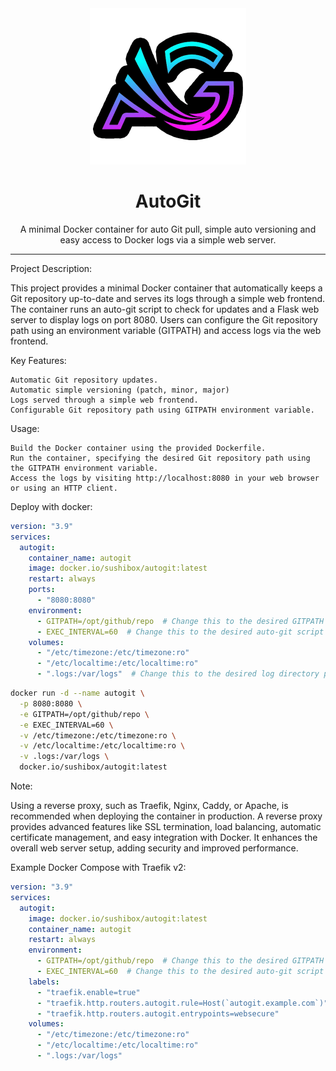 <div align="center">
  <img src="assets/logo.png" width="250" />
  <br/>

# AutoGit
A minimal Docker container for auto Git pull, simple auto versioning and easy access to Docker logs via a simple web server.

</div>

---
Project Description:

This project provides a minimal Docker container that automatically keeps a Git repository up-to-date and serves its logs through a simple web frontend. The container runs an auto-git script to check for updates and a Flask web server to display logs on port 8080. Users can configure the Git repository path using an environment variable (GITPATH) and access logs via the web frontend.

Key Features:

    Automatic Git repository updates.
    Automatic simple versioning (patch, minor, major)
    Logs served through a simple web frontend.
    Configurable Git repository path using GITPATH environment variable.

Usage:

    Build the Docker container using the provided Dockerfile.
    Run the container, specifying the desired Git repository path using the GITPATH environment variable.
    Access the logs by visiting http://localhost:8080 in your web browser or using an HTTP client.

Deploy with docker:

```yaml
version: "3.9"
services:
  autogit:
    container_name: autogit
    image: docker.io/sushibox/autogit:latest
    restart: always
    ports:
      - "8080:8080"
    environment:
      - GITPATH=/opt/github/repo  # Change this to the desired GITPATH
      - EXEC_INTERVAL=60  # Change this to the desired auto-git script interval in seconds
    volumes:
      - "/etc/timezone:/etc/timezone:ro"
      - "/etc/localtime:/etc/localtime:ro"
      - ".logs:/var/logs"  # Change this to the desired log directory path
```

```bash
docker run -d --name autogit \
  -p 8080:8080 \
  -e GITPATH=/opt/github/repo \
  -e EXEC_INTERVAL=60 \
  -v /etc/timezone:/etc/timezone:ro \
  -v /etc/localtime:/etc/localtime:ro \
  -v .logs:/var/logs \
  docker.io/sushibox/autogit:latest
```

Note:

Using a reverse proxy, such as Traefik, Nginx, Caddy, or Apache, is recommended when deploying the container in production. A reverse proxy provides advanced features like SSL termination, load balancing, automatic certificate management, and easy integration with Docker. It enhances the overall web server setup, adding security and improved performance.

Example Docker Compose with Traefik v2:

```yaml
version: "3.9"
services:
  autogit:
    image: docker.io/sushibox/autogit:latest
    container_name: autogit
    restart: always
    environment:
      - GITPATH=/opt/github/repo  # Change this to the desired GITPATH
      - EXEC_INTERVAL=60  # Change this to the desired auto-git script interval in seconds
    labels:
      - "traefik.enable=true"
      - "traefik.http.routers.autogit.rule=Host(`autogit.example.com`)"  # Replace with your domain
      - "traefik.http.routers.autogit.entrypoints=websecure"
    volumes:
      - "/etc/timezone:/etc/timezone:ro"
      - "/etc/localtime:/etc/localtime:ro"
      - ".logs:/var/logs"
```
